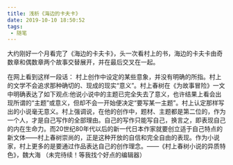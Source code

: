 ```yaml
---
title: 浅析《海边的卡夫卡》
date: 2019-10-10 18:50:52
tags:
 - 随笔
---
```

  大约刚好一个月看完了《海边的卡夫卡》，头一次看村上的书，海边的卡夫卡由奇数章和偶数章两个故事交替展开，并在最后交叉在一起。
 <!--more-->
  在网上看到这样一段话：
  村上创作中设定的某些意象，并没有明确的所指。村上的文学不会追求那种确切的、现成的现实“意义”。村上春树在《为故事冒险》一文中明确表达了如下观点:他说小说中的主题已完全失去了意义，也许结果上看会出现所谓的“主题”或意义，但却不会一开始便决定“要写某一主题”。村上认定那样写出的小说毫无意义。村上强调说，在他的创作中，题材、主题都是第二位的，作为一个人，才是自己写作的全部理由。自己的写作只能写自己，换言之，即表现自己的内在生命力。而20世纪80年代以后的新一代日本作家就要创立适于自己特点的新文体——村上春树崇尚的，正是这种开放的自信和完全自由的表现。作为小说家，村上更多的是要通过作品表达自己的创作理念。——《村上春树小说的异质特色》，魏大海
   （未完待续！等我找个好点的编辑器）